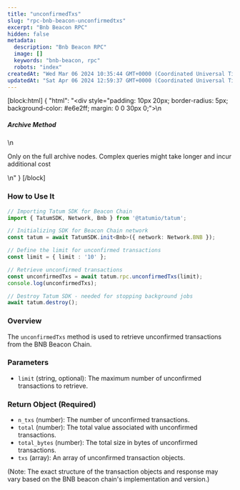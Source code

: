 ```yaml
---
title: "unconfirmedTxs"
slug: "rpc-bnb-beacon-unconfirmedtxs"
excerpt: "Bnb Beacon RPC"
hidden: false
metadata: 
  description: "Bnb Beacon RPC"
  image: []
  keywords: "bnb-beacon, rpc"
  robots: "index"
createdAt: "Wed Mar 06 2024 10:35:44 GMT+0000 (Coordinated Universal Time)"
updatedAt: "Sat Apr 06 2024 12:59:37 GMT+0000 (Coordinated Universal Time)"
---
```

[block:html]
{
  "html": "<div style=\"padding: 10px 20px; border-radius: 5px; background-color: #e6e2ff; margin: 0 0 30px 0;\">\n  <h5>Archive Method</h5>\n  <p>Only on the full archive nodes. Complex queries might take longer and incur additional cost</p>\n</div>"
}
[/block]


### How to Use It

```typescript
// Importing Tatum SDK for Beacon Chain
import { TatumSDK, Network, Bnb } from '@tatumio/tatum';

// Initializing SDK for Beacon Chain network
const tatum = await TatumSDK.init<Bnb>({ network: Network.BNB });

// Define the limit for unconfirmed transactions
const limit = { limit : '10' }; 

// Retrieve unconfirmed transactions
const unconfirmedTxs = await tatum.rpc.unconfirmedTxs(limit);
console.log(unconfirmedTxs);

// Destroy Tatum SDK - needed for stopping background jobs
await tatum.destroy();
```

### Overview

The `unconfirmedTxs` method is used to retrieve unconfirmed transactions from the BNB Beacon Chain.

### Parameters

- `limit` (string, optional): The maximum number of unconfirmed transactions to retrieve.

### Return Object (Required)

- `n_txs` (number): The number of unconfirmed transactions.
- `total` (number): The total value associated with unconfirmed transactions.
- `total_bytes` (number): The total size in bytes of unconfirmed transactions.
- `txs` (array): An array of unconfirmed transaction objects.

(Note: The exact structure of the transaction objects and response may vary based on the BNB beacon chain's implementation and version.)
